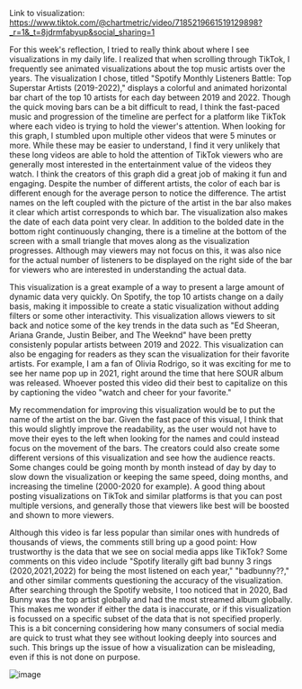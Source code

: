 Link to visualization: https://www.tiktok.com/@chartmetric/video/7185219661519129898?_r=1&_t=8jdrmfabyup&social_sharing=1

For this week's reflection, I tried to really think about where I see visualizations in my daily life. I realized that when scrolling through
TikTok, I frequently see animated visualizations about the top music artists over the years. The visualization I chose, titled "Spotify Monthly 
Listeners Battle: Top Superstar Artists (2019-2022)," displays a colorful and animated horizontal bar chart of the top 10 artists for each day
between 2019 and 2022. Though the quick moving bars can be a bit difficult to read, I think the fast-paced music and progression of the timeline
are perfect for a platform like TikTok where each video is trying to hold the viewer's attention. When looking for this graph, I stumbled upon
multiple other videos that were 5 minutes or more. While these may be easier to understand, I find it very unlikely that these long videos
are able to hold the attention of TikTok viewers who are generally most interested in the entertainment value of the videos they watch. I think the
creators of this graph did a great job of making it fun and engaging. Despite the number of different artists, the color of each bar is
different enough for the average person to notice the difference. The artist names on the left coupled with the picture of the artist in the bar
also makes it clear which artist corresponds to which bar. The visualization also makes the date of each data point very clear. In addition to
the bolded date in the bottom right continuously changing, there is a timeline at the bottom of the screen with a small triangle that moves
along as the visualization progresses. Although may viewers may not focus on this, it was also nice for the actual number of listeners to
be displayed on the right side of the bar for viewers who are interested in understanding the actual data. 

This visualization is a great example of a way to present a large amount of dynamic data very quickly. On Spotify, the top 10 artists change
on a daily basis, making it impossible to create a static visualization without adding filters or some other interactivity. This visualization
allows viewers to sit back and notice some of the key trends in the data such as "Ed Sheeran, Ariana Grande, Justin Beiber, and The Weeknd"
have been pretty consistenly popular artists between 2019 and 2022. This visualization can also be engaging for readers as they scan the
visualization for their favorite artists. For example, I am a fan of Olivia Rodrigo, so it was exciting for me to see her name pop up in
2021, right around the time that here SOUR album was released. Whoever posted this video did their best to capitalize on this by captioning
the video "watch and cheer for your favorite."

My recommendation for improving this visualization would be to put the name of the artist on the bar. Given the fast pace of this visual,
I think that this would slightly improve the readability, as the user would not have to move their eyes to the left when looking for the
names and could instead focus on the movement of the bars. The creators could also create some different versions of this visualization
and see how the audience reacts. Some changes could be going month by month instead of day by day to slow down the visualization or keeping
the same speed, doing months, and increasing the timeline (2000-2020 for example). A good thing about posting visualizations on TikTok and
similar platforms is that you can post multiple versions, and generally those that viewers like best will be boosted and shown to more viewers.

Although this video is far less popular than similar ones with hundreds of thousands of views, the comments still bring up a good point:
How trustworthy is the data that we see on social media apps like TikTok? Some comments on this video include "Spotify literally gift
bad bunny 3 rings (2020,2021,2022) for being the most listened on each year," "badbunny??," and other similar comments questioning the accuracy
of the visualization. After searching through the Spotify website, I too noticed that in 2020, Bad Bunny was the top artist globally
and had the most streamed album globally. This makes me wonder if either the data is inaccurate, or if this visualization is focussed
on a specific subset of the data that is not specified properly. This is a bit concerning considering how many consumers of social
media are quick to trust what they see without looking deeply into sources and such. This brings up the issue of how a visualization
can be misleading, even if this is not done on purpose. 

![image](https://github.com/alyshacreelman/reflections/assets/156394139/6253eced-b049-4013-9258-4aa496518d75)

